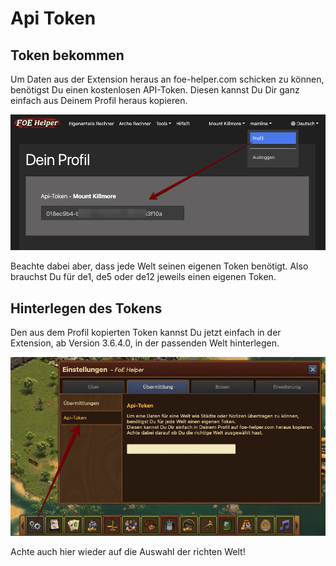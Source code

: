 # Api Token

## Token bekommen
Um Daten aus der Extension heraus an foe-helper.com schicken zu können, benötigst Du einen kostenlosen API-Token.
Diesen kannst Du Dir ganz einfach aus Deinem Profil heraus kopieren.

![Api-Token](./.images/api-token.png)

<div data-gb-custom-block data-tag="hint" data-style='warning'>
Beachte dabei aber, dass jede Welt seinen eigenen Token benötigt. Also brauchst Du für de1, de5 oder de12 jeweils einen eigenen Token.
</div>

## Hinterlegen des Tokens

Den aus dem Profil kopierten Token kannst Du jetzt einfach in der Extension, ab Version 3.6.4.0, in der passenden Welt hinterlegen.

![Api-Token](./.images/extension-token.png)

<div data-gb-custom-block data-tag="hint" data-style='warning'>
Achte auch hier wieder auf die Auswahl der richten Welt!
</div>